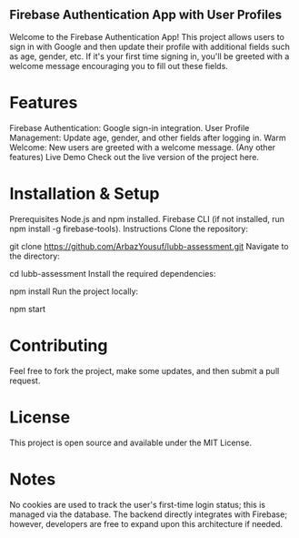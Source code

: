 ## Firebase Authentication App with User Profiles
Welcome to the Firebase Authentication App! This project allows users to sign in with Google and then update their profile with additional fields such as age, gender, etc. If it's your first time signing in, you'll be greeted with a welcome message encouraging you to fill out these fields.

# Features
Firebase Authentication: Google sign-in integration.
User Profile Management: Update age, gender, and other fields after logging in.
Warm Welcome: New users are greeted with a welcome message.
(Any other features)
Live Demo
Check out the live version of the project here.

# Installation & Setup
Prerequisites
Node.js and npm installed.
Firebase CLI (if not installed, run npm install -g firebase-tools).
Instructions
Clone the repository:


git clone https://github.com/ArbazYousuf/lubb-assessment.git
Navigate to the directory:

cd lubb-assessment
Install the required dependencies:

npm install
Run the project locally:

npm start

# Contributing
Feel free to fork the project, make some updates, and then submit a pull request.

# License
This project is open source and available under the MIT License.

# Notes
No cookies are used to track the user's first-time login status; this is managed via the database.
The backend directly integrates with Firebase; however, developers are free to expand upon this architecture if needed.
